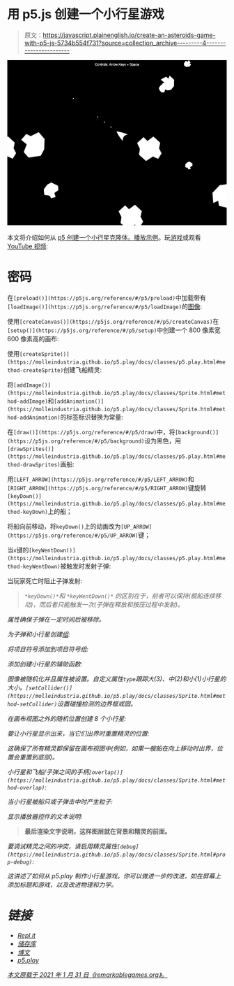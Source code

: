 # 用 p5.js 创建一个小行星游戏

> 原文：<https://javascript.plainenglish.io/create-an-asteroids-game-with-p5-js-5734b554f731?source=collection_archive---------4----------------------->

![](img/77ab25fe4975a9da61551b54dcf8935b.png)

本文将介绍如何从 [p5 创建一个小行星克隆体。播放示例](https://b.remarkabl.org/2YS6LZz)。玩[游戏](https://b.remarkabl.org/36ONQU6)或观看 [YouTube 视频](https://youtu.be/q-p5lZsv3LQ?list=PLVgOtoUBG2mdLpj6qT5DXfg5_pGPTDrJZ):

# 密码

在`[preload()](https://p5js.org/reference/#/p5/preload)`中加载带有`[loadImage()](https://p5js.org/reference/#/p5/loadImage)`的[图像](https://github.com/remarkablegames/asteroids/tree/gh-pages/assets):

使用`[createCanvas()](https://p5js.org/reference/#/p5/createCanvas)`在`[setup()](https://p5js.org/reference/#/p5/setup)`中创建一个 800 像素宽 600 像素高的画布:

使用`[createSprite()](https://molleindustria.github.io/p5.play/docs/classes/p5.play.html#method-createSprite)`创建飞船精灵:

将`[addImage()](https://molleindustria.github.io/p5.play/docs/classes/Sprite.html#method-addImage)`和`[addAnimation()](https://molleindustria.github.io/p5.play/docs/classes/Sprite.html#method-addAnimation)`的标签标识替换为常量:

在`[draw()](https://p5js.org/reference/#/p5/draw)`中，将`[background()](https://p5js.org/reference/#/p5/background)`设为黑色，用`[drawSprites()](https://molleindustria.github.io/p5.play/docs/classes/p5.play.html#method-drawSprites)`画船:

用`[LEFT_ARROW](https://p5js.org/reference/#/p5/LEFT_ARROW)`和`[RIGHT_ARROW](https://p5js.org/reference/#/p5/RIGHT_ARROW)`键旋转`[keyDown()](https://molleindustria.github.io/p5.play/docs/classes/p5.play.html#method-keyDown)`上的船；

将船向前移动，将`keyDown()`上的动画改为`[UP_ARROW](https://p5js.org/reference/#/p5/UP_ARROW)`键；

当`x`键的`[keyWentDown()](https://molleindustria.github.io/p5.play/docs/classes/p5.play.html#method-keyWentDown)`被触发时发射子弹:

当玩家死亡时阻止子弹发射:

> *`*keyDown()*`*和* `*keyWentDown()*` *的区别在于，前者可以保持(舰船连续移动)，而后者只能触发一次(子弹在释放和按压过程中发射)。**

*属性确保子弹在一定时间后被移除。*

*为子弹和小行星创建[组](https://molleindustria.github.io/p5.play/docs/classes/Group.html):*

*将项目符号添加到项目符号组:*

*添加创建小行星的辅助函数:*

*图像被随机化并且属性被设置。自定义属性`type`跟踪大(3)、中(2)和小(1)小行星的大小。`[setCollider()](https://molleindustria.github.io/p5.play/docs/classes/Sprite.html#method-setCollider)`设置碰撞检测的边界框或圆。*

*在画布视图之外的随机位置创建 8 个小行星:*

*要让小行星显示出来，当它们出界时重置精灵的位置:*

*这确保了所有精灵都保留在画布视图中(例如，如果一艘船在向上移动时出界，位置会重置到底部)。*

*小行星和飞船/子弹之间的手柄`[overlap()](https://molleindustria.github.io/p5.play/docs/classes/Sprite.html#method-overlap)`:*

*当小行星被船只或子弹击中时产生粒子:*

*显示播放器控件的文本说明:*

> **最后渲染文字说明，这样图层就在背景和精灵的前面。**

*要调试精灵之间的冲突，请启用精灵属性`[debug](https://molleindustria.github.io/p5.play/docs/classes/Sprite.html#prop-debug)`:*

*这讲述了如何从 p5.play 制作小行星游戏。你可以做进一步的改进，如在屏幕上添加标题和游戏，以及改进物理和力学。*

# *链接*

*   *[Repl.it](https://b.remarkabl.org/36ONQU6)*
*   *[储存库](https://github.com/remarkablegames/asteroids)*
*   *[博文](https://b.remarkabl.org/3oZnN2L)*
*   *[p5.play](https://b.remarkabl.org/p5play)*

*[*本文原载于 2021 年 1 月 31 日《remarkablegames.org》。*](https://b.remarkabl.org/3oZnN2L)*